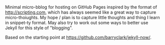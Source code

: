 Minimal micro-bblog for hosting on GitHub Pages inspired by the format of http://scripting.com, which has always seemed like a great way to capture micro-thoiughts. My hope / plan is to capture little thoughts and thing I learn in snippet-ty format. May also try to work out some ways to better use Jekyll for this style of "blogging".

Based on the starting point at https://github.com/barryclark/jekyll-now/.
